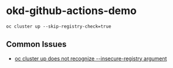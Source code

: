 # okd-github-actions-demo

```
oc cluster up --skip-registry-check=true
```

## Common Issues

- [oc cluster up does not recognize --insecure-registry argument](https://github.com/openshift/origin/issues/8997)

